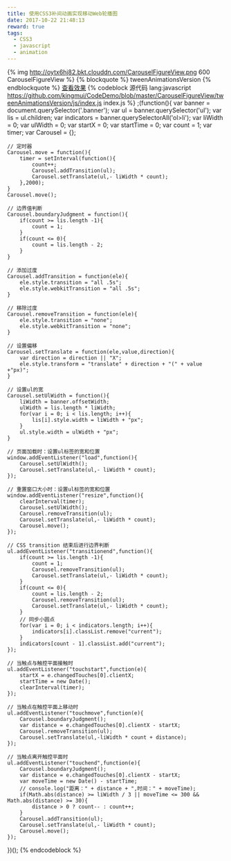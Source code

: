 ```yaml
---
title: 使用CSS3补间动画实现移动Web轮播图
date: 2017-10-22 21:48:13
reward: true
tags:
  - CSS3
  - javascript
  - animation
---
```


{% img http://oytx6hj82.bkt.clouddn.com/CarouselFigureView.png 600 CarouselFigureView %}
{% blockquote %}
tweenAnimationsVersion
{% endblockquote %}
[查看效果](https://kingmui.github.io/CodeDemo/CarouselFigureView/tweenAnimationsVersion/)<!-- more -->
{% codeblock 源代码 lang:javascript https://github.com/kingmui/CodeDemo/blob/master/CarouselFigureView/tweenAnimationsVersion/js/index.js index.js %}
;(function(){
	var banner = document.querySelector('.banner');
	var ul = banner.querySelector('ul');
	var lis = ul.children;
	var indicators = banner.querySelectorAll('ol>li');
	var liWidth = 0;
	var ulWidth = 0;
	var startX = 0;
	var startTime = 0;
	var count = 1;
	var timer;
	var Carousel = {};

	// 定时器
	Carousel.move = function(){
		timer = setInterval(function(){
			count++;
			Carousel.addTransition(ul);
			Carousel.setTranslate(ul,- liWidth * count);
		},2000);
	}
	Carousel.move();

	// 边界值判断
	Carousel.boundaryJudgment = function(){
		if(count >= lis.length -1){
			count = 1;			
		}
		if(count <= 0){
			count = lis.length - 2;			
		}
	}

	// 添加过度
	Carousel.addTransition = function(ele){
		ele.style.transition = "all .5s";
		ele.style.webkitTransition = "all .5s";
	}

	// 移除过度
	Carousel.removeTransition = function(ele){
		ele.style.transition = "none";
		ele.style.webkitTransition = "none";
	}

	// 设置偏移
	Carousel.setTranslate = function(ele,value,direction){
		var direction = direction || "X";
		ele.style.transform = "translate" + direction + "(" + value +"px)";
	}

	// 设置ul的宽
	Carousel.setUlWidth = function(){
		liWidth = banner.offsetWidth;
		ulWidth = lis.length * liWidth;
		for(var i = 0; i < lis.length; i++){
			lis[i].style.width = liWidth + "px";
		}
		ul.style.width = ulWidth + "px";
	}

	// 页面加载时：设置ul标签的宽和位置
	window.addEventListener("load",function(){
		Carousel.setUlWidth();
		Carousel.setTranslate(ul,- liWidth * count);
	});

	// 重置窗口大小时：设置ul标签的宽和位置
	window.addEventListener("resize",function(){
		clearInterval(timer);
		Carousel.setUlWidth();
		Carousel.removeTransition(ul);
		Carousel.setTranslate(ul,- liWidth * count);
		Carousel.move();
	});

	// CSS transition 结束后进行边界判断
	ul.addEventListener("transitionend",function(){
		if(count >= lis.length -1){
			count = 1;
			Carousel.removeTransition(ul);
			Carousel.setTranslate(ul,- liWidth * count);		
		}
		if(count <= 0){
			count = lis.length - 2;
			Carousel.removeTransition(ul);
			Carousel.setTranslate(ul,- liWidth * count);	
		}		
		// 同步小圆点
		for(var i = 0; i < indicators.length; i++){
			indicators[i].classList.remove("current");
		}
		indicators[count - 1].classList.add("current");
	});

	// 当触点与触控平面接触时
	ul.addEventListener("touchstart",function(e){
		startX = e.changedTouches[0].clientX;
		startTime = new Date();
		clearInterval(timer);
	});

	// 当触点在触控平面上移动时
	ul.addEventListener("touchmove",function(e){
		Carousel.boundaryJudgment();
		var distance = e.changedTouches[0].clientX - startX;
		Carousel.removeTransition(ul);
		Carousel.setTranslate(ul,-liWidth * count + distance);
	});

	// 当触点离开触控平面时
	ul.addEventListener("touchend",function(e){
		Carousel.boundaryJudgment();
		var distance = e.changedTouches[0].clientX - startX;
		var moveTime = new Date() - startTime;
		// console.log("距离：" + distance + ",时间：" + moveTime);
		if(Math.abs(distance) >= liWidth / 3 || moveTime <= 300 && Math.abs(distance) >= 30){
			distance > 0 ? count-- : count++;
		}
		Carousel.addTransition(ul);
		Carousel.setTranslate(ul,- liWidth * count);
		Carousel.move();
	});
})();
{% endcodeblock %}